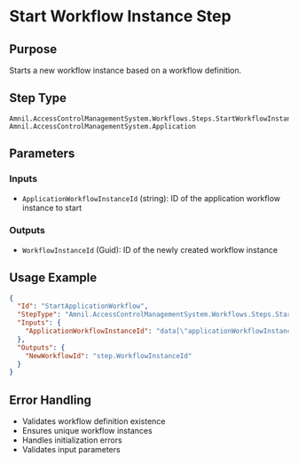 # Start Workflow Instance Step

## Purpose
Starts a new workflow instance based on a workflow definition.

## Step Type
```
Amnil.AccessControlManagementSystem.Workflows.Steps.StartWorkflowInstanceStep, Amnil.AccessControlManagementSystem.Application
```

## Parameters

### Inputs
- `ApplicationWorkflowInstanceId` (string): ID of the application workflow instance to start

### Outputs
- `WorkflowInstanceId` (Guid): ID of the newly created workflow instance

## Usage Example

```json
{
  "Id": "StartApplicationWorkflow",
  "StepType": "Amnil.AccessControlManagementSystem.Workflows.Steps.StartWorkflowInstanceStep, Amnil.AccessControlManagementSystem.Application",
  "Inputs": {
    "ApplicationWorkflowInstanceId": "data[\"applicationWorkflowInstanceId\"]"
  },
  "Outputs": {
    "NewWorkflowId": "step.WorkflowInstanceId"
  }
}
```

## Error Handling
- Validates workflow definition existence
- Ensures unique workflow instances
- Handles initialization errors
- Validates input parameters
